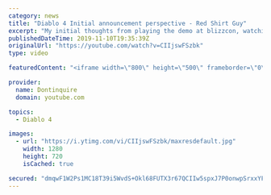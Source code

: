 ```yaml
---
category: news
title: "Diablo 4 Initial announcement perspective - Red Shirt Guy"
excerpt: "My initial thoughts from playing the demo at blizzcon, watching the developer interviews, and listening to the wacky Q&A from the systems and features panel."
publishedDateTime: 2019-11-10T19:35:39Z
originalUrl: "https://youtube.com/watch?v=CIIjswFSzbk"
type: video

featuredContent: "<iframe width=\"800\" height=\"500\" frameborder=\"0\" src=\"https://www.youtube.com/embed/CIIjswFSzbk\" allow=\"accelerometer; autoplay; encrypted-media; gyroscope; picture-in-picture\" allowfullscreen></iframe>"

provider:
  name: Dontinquire
  domain: youtube.com

topics:
  - Diablo 4

images:
  - url: "https://i.ytimg.com/vi/CIIjswFSzbk/maxresdefault.jpg"
    width: 1280
    height: 720
    isCached: true

secured: "dmqwF1W2Ps1MC18T39i5WvdS+Okl68FUTX3r67QCIIw5spxJ7P0onwpSrxxYFZcxzSotoxRXzvqkcKj2tutAR/uaoCOTWQdL4z2kQzduXro9C3meAGzfdxvvdwnRDaBTp+iCNAlKKX7fScyu+6QA/xCyzW4YJ1T66b2Ze91CHbaALQ6uEy8gdTM+vdopaiSACVQSjHXve1ZZCtzpGlYSVhWgX0dk5HmswCS2GS+Fup3pGUPAlc+pzX+O8VSHv2PL2Jk/0yO8cOLz8qI1qLeWweuQFHZOqGgNE8kJQ9ooN9WRPPmWsFB1cRcUUNhEC+lYZeEkFkg6tjM0Fzgs0BKFIQh7mo3rIepzaorJSbGH8+Fk54mBqbAev66InmeJy7n4sKRJTrg+Lcin7At5ry2ww3aGzKOYdBnwpo0895Jdm0zGPFGtANX/O9x1BREaI5+9;w40WaU+km2+OdX/2aBKVew=="
---
```


